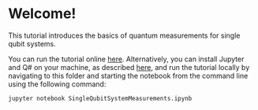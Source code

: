 # Welcome!

This tutorial introduces the basics of quantum measurements for single qubit systems.

You can run the tutorial online [here](https://mybinder.org/v2/gh/Microsoft/QuantumKatas/main?filepath=tutorials/SingleQubitSystemMeasurements/SingleQubitSystemMeasurements.ipynb).
Alternatively, you can install Jupyter and Q# on your machine, as described [here](https://docs.microsoft.com/azure/quantum/install-jupyter-qkd), and run the tutorial locally by navigating to this folder and starting the notebook from the command line using the following command:

    jupyter notebook SingleQubitSystemMeasurements.ipynb
